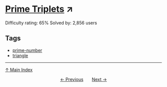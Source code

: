 # [Prime Triplets](https://projecteuler.net/problem=196) ↗️

Difficulty rating: 65%
Solved by: 2,856 users
## Tags

- [prime-number](../tags/prime-number.md)
- [triangle](../tags/triangle.md)



---

[↑ Main Index](../README.md)


<div align=center><a href='195.md'>← Previous</a> &nbsp;&nbsp; &nbsp;&nbsp;  <a href='197.md'>Next →</a></div>
